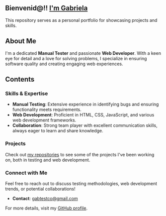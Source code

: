 ## Bienvenid@!! [I'm Gabriela](https://github.com/gabimin)
 

This repository serves as a personal portfolio for showcasing projects and skills.

## About Me

I'm a dedicated **Manual Tester** and passionate **Web Developer**. With a keen eye for detail and a love for solving problems, I specialize in ensuring software quality and creating engaging web experiences.


## Contents


### Skills & Expertise

- **Manual Testing**: Extensive experience in identifying bugs and ensuring functionality meets requirements.
- **Web Development**: Proficient in HTML, CSS, JavaScript, and various web development frameworks.
- **Collaboration**: Strong team player with excellent communication skills, always eager to learn and share knowledge.


### Projects

Check out [my repositories]([http://example.com](https://github.com/gabimin?tab=repositories)) to see some of the projects I've been working on, both in testing and web development.


### Connect with Me

Feel free to reach out to discuss testing methodologies, web development trends, or potential collaborations!

- **Contact**: gabtestco@gmail.com


For more details, visit my [GitHub profile](https://github.com/gabimin).


